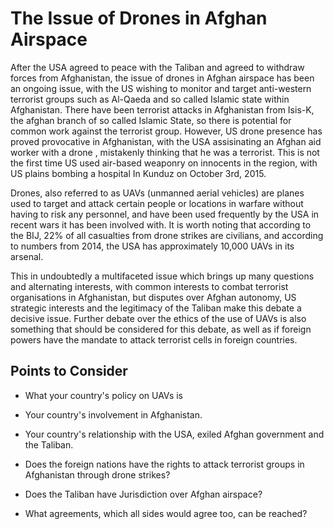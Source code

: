 # The Issue of Drones in Afghan Airspace
After the USA agreed to peace with the Taliban and agreed to withdraw forces from Afghanistan, the issue of drones in Afghan airspace has been an ongoing issue, with the US wishing to monitor and target anti-western terrorist groups such as Al-Qaeda and so called Islamic state within Afghanistan. There have been terrorist attacks in Afghanistan from Isis-K, the afghan branch of so called Islamic State, so there is potential for common work against the terrorist group. However, US drone presence has proved provocative in Afghanistan, with the USA assisinating an Afghan aid worker with a drone , mistakenly thinking that he was a terrorist. This is not the first time US used air-based weaponry on innocents in the region, with US plains bombing a hospital In Kunduz on October 3rd, 2015.

Drones, also referred to as UAVs (unmanned aerial vehicles) are planes used to target and attack certain people or locations in warfare without having to risk any personnel, and have been used frequently by the USA in recent wars it has been involved with. It is worth noting that according to the BIJ, 22% of all casualties from drone strikes are civilians, and according to numbers from 2014, the USA has approximately 10,000 UAVs in its arsenal.

This in undoubtedly a multifaceted issue which brings up many questions and alternating interests, with common interests to combat terrorist organisations in Afghanistan, but disputes over Afghan autonomy, US strategic interests and the legitimacy of the Taliban make this debate a decisive issue. Further debate over the ethics of the use of UAVs is also something that should be considered for this debate, as well as if foreign powers have the mandate to attack terrorist cells in foreign countries.

## Points to Consider

- What your country's policy on UAVs is

- Your country's involvement in Afghanistan.

- Your country's relationship with the USA, exiled Afghan government and the Taliban.

- Does the foreign nations have the rights to attack terrorist groups in Afghanistan through drone strikes?

- Does the Taliban have Jurisdiction over Afghan airspace?

- What agreements, which all sides would agree too, can be reached?
